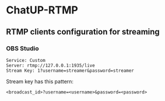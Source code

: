 # ChatUP-RTMP

## RTMP clients configuration for streaming

### OBS Studio

```
Service: Custom
Server: rtmp://127.0.0.1:1935/live
Stream Key: 1?username=streamer&password=streamer
```

Stream key has this pattern:
```
<broadcast_id>?username=<username>&password=<password>
```
